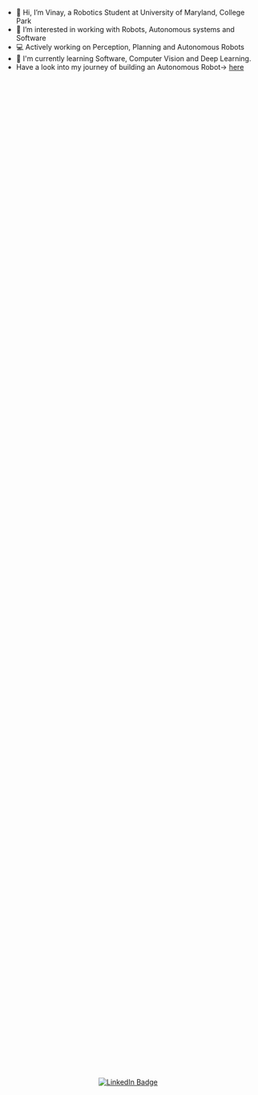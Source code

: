 - 👋 Hi, I’m Vinay, a Robotics Student at University of Maryland, College Park
- 👀 I’m interested in working with Robots, Autonomous systems and Software
- :computer: Actively working on Perception, Planning and Autonomous Robots
- 🌱 I'm currently learning Software, Computer Vision and Deep Learning.
- Have a look into my journey of building an Autonomous Robot-> [here](https://youtu.be/-1Ja9Sxqja4)
<!-- <div align="center" id="badges">
  <a href="https://www.linkedin.com/in/vinaykrishnabukka/">
    <img src="https://img.shields.io/badge/LinkedIn-blue?style=for-the-badge&logo=linkedin&logoColor=white" alt="LinkedIn Badge"/>
  </a>
  <img src="https://komarev.com/ghpvc/?username=your-github-username&style=flat-square&color=blue" alt=""/>
</div> -->

<div style="display: flex; justify-content: center; align-items: center; height: 100vh;">
  <div id="badges" align="center" style="display: flex;">
    <a href="https://www.linkedin.com/in/vinaykrishnabukka/" style="margin-right: 10px;">
      <img src="https://img.shields.io/badge/LinkedIn-blue?style=for-the-badge&logo=linkedin&logoColor=white" alt="LinkedIn Badge"/>
    </a>
    <img src="https://komarev.com/ghpvc/?username=vinay06vinay&style=for-the-badge&color=blue" alt=""/>
  </div>
</div>


---

### :hammer_and_wrench: Languages and Tools :
<div>
  <img src="https://github.com/devicons/devicon/tree/master/icons/cplusplus/cplusplus-original.svg" title="C++" alt="C++" width="40" height="40"/>&nbsp;

</div>

<h3 align="left">Languages and Tools:</h3>
<p align="left">
  <a href="https://skillicons.dev">
    <img src="https://skillicons.dev/icons?i=python,ros,cpp,java,html,&theme=light" />
  </a>
</p>
<p align="left">
  <a href="https://skillicons.dev">
    <img src="https://skillicons.dev/icons?i=raspberrypi,arduino,postman,docker,linux,matlab,&theme=light" />
  </a>
</p>

